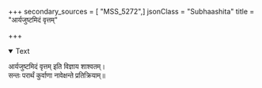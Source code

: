 +++
secondary_sources = [ "MSS_5272",]
jsonClass = "Subhaashita"
title = "आर्यजुष्टमिदं वृत्तम्"

+++

<details open><summary>Text</summary>

आर्यजुष्टमिदं वृत्तम् इति विज्ञाय शाश्वतम्।  
सन्तः परार्थं कुर्वाणा नावेक्षन्ते प्रतिक्रियाम्॥
</details>
